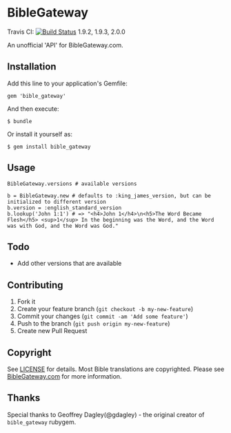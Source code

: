 # BibleGateway

Travis CI:
[![Build Status](https://travis-ci.org/gdagley/bible_gateway.png?branch=master)](https://travis-ci.org/gdagley/bible_gateway)
1.9.2, 1.9.3, 2.0.0

An unofficial 'API' for BibleGateway.com. 

## Installation

Add this line to your application's Gemfile:

    gem 'bible_gateway'

And then execute:

    $ bundle

Or install it yourself as:

    $ gem install bible_gateway

## Usage

    BibleGateway.versions # available versions

    b = BibleGateway.new # defaults to :king_james_version, but can be initialized to different version
    b.version = :english_standard_version
    b.lookup('John 1:1') # => "<h4>John 1</h4>\n<h5>The Word Became Flesh</h5> <sup>1</sup> In the beginning was the Word, and the Word was with God, and the Word was God."

## Todo

* Add other versions that are available

## Contributing

1. Fork it
2. Create your feature branch (`git checkout -b my-new-feature`)
3. Commit your changes (`git commit -am 'Add some feature'`)
4. Push to the branch (`git push origin my-new-feature`)
5. Create new Pull Request

## Copyright

See [LICENSE](License.txt) for details.
Most Bible translations are copyrighted.  Please see [BibleGateway.com](http://biblegateway.com) for more information.

## Thanks

Special thanks to Geoffrey Dagley(@gdagley) - the original creator of `bible_gateway` rubygem. 
